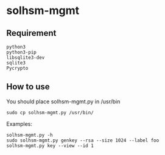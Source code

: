solhsm-mgmt
===========

Requirement
-----------
    
    python3
    python3-pip
    libsqlite3-dev
    sqlite3
    Pycrypto

How to use
----------

You should place solhsm-mgmt.py in /usr/bin

    sudo cp solhsm-mgmt.py /usr/bin/
    
Examples:

    solhsm-mgmt.py -h
    sudo solhsm-mgmt.py genkey --rsa --size 1024 --label foo
    solhsm-mgmt.py key --view --id 1
    
    
    
